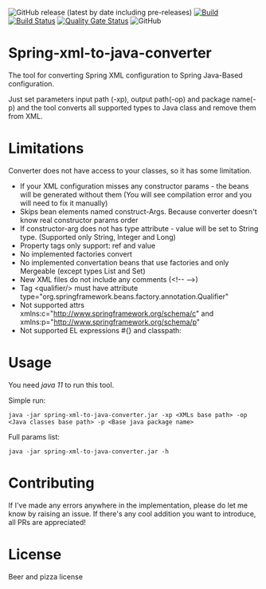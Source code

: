 ![GitHub release (latest by date including pre-releases)](https://img.shields.io/github/v/release/akvel/spring-xml-to-java-converter?include_prereleases)
[![Build](https://github.com/Akvel/spring-xml-to-java-converter/actions/workflows/build.yml/badge.svg?branch=master)](https://github.com/Akvel/spring-xml-to-java-converter/actions/workflows/build.yml)
[![Build Status](https://travis-ci.com/Akvel/spring-xml-to-java-converter.svg?branch=master)](https://travis-ci.com/Akvel/spring-xml-to-java-converter)
[![Quality Gate Status](https://sonarcloud.io/api/project_badges/measure?project=Akvel_spring-xml-to-java-converter&metric=alert_status)](https://sonarcloud.io/dashboard?id=Akvel_spring-xml-to-java-converter)
![GitHub](https://img.shields.io/github/license/akvel/spring-xml-to-java-converter)

# Spring-xml-to-java-converter
The tool for converting Spring XML configuration to Spring Java-Based configuration.

Just set parameters input path (-xp), output path(-op) and package name(-p) and the tool converts all supported types to Java class and
remove them from XML.

# Limitations

Converter does not have access to your classes, so it has some limitation.

* If your XML configuration misses any constructor params - the beans will be generated without them (You will see compilation error and you will need to fix it manually)
* Skips bean elements named construct-Args. Because converter doesn't know real constructor params order
* If constructor-arg does not has type attribute - value will be set to String type. (Supported only String, Integer and Long)
* Property tags only support: ref and value
* No implemented factories convert
* No implemented convertation beans that use factories and only Mergeable (except types List and Set)
* New XML files do not include any comments (&lt;!-- --&gt;)
* Tag &lt;qualifier/&gt; must have attribute type="org.springframework.beans.factory.annotation.Qualifier"
* Not supported attrs xmlns:c="http://www.springframework.org/schema/c" and xmlns:p="http://www.springframework.org/schema/p"
* Not supported EL expressions #{} and classpath:

# Usage

You need *java 11* to run this tool.

Simple run:
```
java -jar spring-xml-to-java-converter.jar -xp <XMLs base path> -op <Java classes base path> -p <Base java package name>
```

Full params list:
```
java -jar spring-xml-to-java-converter.jar -h
```

# Contributing

If I've made any errors anywhere in the implementation, please do let me know by raising an issue. If there's any cool addition you want to introduce, all PRs are appreciated!

# License

Beer and pizza license
